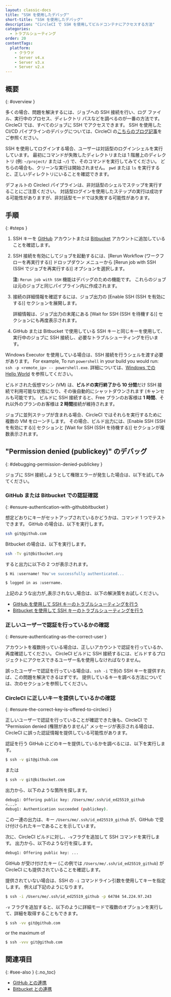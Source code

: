 ```yaml
---
layout: classic-docs
title: "SSH を使用したデバッグ"
short-title: "SSH を使用したデバッグ"
description: "CircleCI で SSH を使用してビルドコンテナにアクセスする方法"
categories:
  - トラブルシューティング
order: 20
contentTags:
  platform:
    - クラウド
    - Server v4.x
    - Server v3.x
    - Server v2.x
---
```


## 概要
{: #overview }

多くの場合、問題を解決するには、ジョブへの SSH 接続を行い、ログ ファイル、実行中のプロセス、ディレクトリ パスなどを調べるのが一番の方法です。 CircleCI では、すべてのジョブに SSH でアクセスできます。 SSH を使用した CI/CD パイプラインのデバッグについては、CircleCI の[こちらのブログ記事](https://circleci.com/blog/debugging-ci-cd-pipelines-with-ssh-access/)をご参照ください。

SSH を使用してログインする場合、ユーザーは対話型のログインシェルを実行しています。 最初にコマンドが失敗したディレクトリまたは 1 階層上のディレクトリ (例: `~/project/` または `~/`) で、そのコマンドを実行してみてください。 どちらの場合も、クリーンな実行は開始されません。 `pwd` または `ls` を実行すると、正しいディレクトリにいることを確認できます。

デフォルトの CirclecI パイプラインは、非対話型のシェルでステップを実行することにご注意ください。 対話型ログインを使用したステップの実行は成功する可能性がありますが、非対話型モードでは失敗する可能性があります。

## 手順
{: #steps }

1. SSH キーを [GitHub](https://help.github.com/articles/adding-a-new-ssh-key-to-your-github-account/) アカウントまたは [Bitbucket](https://confluence.atlassian.com/bitbucket/set-up-an-ssh-key-728138079.html) アカウントに追加していることを確認します。

2. SSH 接続を有効にしてジョブを起動するには、[Rerun Workflow (ワークフローを再実行する)] ドロップダウン メニューから [Rerun job with SSH (SSH でジョブを再実行する)] オプションを選択します。

     **注:** `Rerun job with SSH` 機能はデバッグのための機能です。 これらのジョブは元のジョブと同じパイプライン内に作成されます。

3. 接続の詳細情報を確認するには、ジョブ出力の [Enable SSH (SSH を有効にする)] セクションを展開します。

     詳細情報は、ジョブ出力の末尾にある [Wait for SSH (SSH を待機する)] セクションにも再度表示されます。

4. GitHub または Bitbucket で使用している SSH キーと同じキーを使用して、実行中のジョブに SSH 接続し、必要なトラブルシューティングを行います。

Windows Executor を使用している場合は、SSH 接続を行うシェルを渡す必要があります。 For example, To run  `powershell` in your build you would run: `ssh -p <remote_ip> -- powershell.exe`. 詳細については、[Windows での Hello World]({{site.baseurl}}/ja/hello-world-windows) を参照してください。

ビルドされた仮想マシン (VM) は、**ビルドの実行終了から 10 分間**だけ SSH 接続で利用可能な状態になり、その後自動的にシャットダウンされます (キャンセルも可能です)。 ビルドに SSH 接続すると、Free プランのお客様は **1 時間**、それ以外のプランのお客様は **2 時間**接続が維持されます。

ジョブに並列ステップが含まれる場合、CircleCI ではそれらを実行するために複数の VM をローンチします。 その場合、ビルド出力には、[Enable SSH (SSH を有効にする)] セクションと [Wait for SSH (SSH を待機する)] セクションが複数表示されます。

## "Permission denied (publickey)" のデバッグ
{: #debugging-permission-denied-publickey }

ジョブに SSH 接続しようとして権限エラーが発生した場合は、以下を試してみてください。

### GitHub または Bitbucket での認証確認
{: #ensure-authentication-with-githubbitbucket }

想定どおりにキーがセットアップされているかどうかは、コマンド 1 つでテストできます。 GitHub の場合は、以下を実行します。

```bash
ssh git@github.com
```

Bitbucket の場合は、以下を実行します。
```bash
ssh -Tv git@bitbucket.org
```

すると出力に以下の 2 つが表示されます。

```bash
$ Hi :username! You've successfully authenticated...
```

```bash
$ logged in as :username.
```

上記のような出力が_表示されない_場合は、以下の解決策をお試しください。
- [GitHub を使用して SSH キーのトラブルシューティングを行う](https://help.github.com/articles/error-permission-denied-publickey)
- [Bitbucket を使用して SSH キーのトラブルシューティングを行う](https://confluence.atlassian.com/bitbucket/troubleshoot-ssh-issues-271943403.html)

### 正しいユーザーで認証を行っているかの確認
{: #ensure-authenticating-as-the-correct-user }

アカウントを複数持っている場合は、正しいアカウントで認証を行っているか、再度確認してください。 CircleCI ビルドに SSH 接続するには、ビルドするプロジェクトにアクセスできるユーザー名を使用しなければなりません。

誤ったユーザーで認証を行っている場合は、`ssh -i` で別の SSH キーを提供すれば、この問題を解決できるはずです。 提供しているキーを調べる方法については、次のセクションを参照してください。

### CircleCI に正しいキーを提供しているかの確認
{: #ensure-the-correct-key-is-offered-to-circleci }

正しいユーザーで認証を行っていることが確認できた後も、CircleCI で "Permission denied (権限がありません)" メッセージが表示される場合は、CircleCI に誤った認証情報を提供している可能性があります。

認証を行う GitHub にどのキーを提供しているかを調べるには、以下を実行します。

```bash
$ ssh -v git@github.com
```
または
```bash
$ ssh -v git@bitbucket.com
```

出力から、以下のような箇所を探します。

```bash
debug1: Offering public key: /Users/me/.ssh/id_ed25519_github
<...>
debug1: Authentication succeeded (publickey).
```

この一連の出力は、キー `/Users/me/.ssh/id_ed25519_github` が、GitHub で受け付けられたキーであることを示しています。

次に、CircleCI ビルドに対し、`-v`フラグを追加して SSH コマンドを実行します。 出力から、以下のような行を探します。

```bash
debug1: Offering public key: ...
```

GitHub が受け付けたキー (この例では `/Users/me/.ssh/id_ed25519_github`) が CircleCI にも提供されていることを確認します。

提供されていない場合は、SSH の `-i` コマンドライン引数を使用してキーを指定します。 例えば下記のようになります。

```bash
$ ssh -i /Users/me/.ssh/id_ed25519_github -p 64784 54.224.97.243
```

`-v` フラグを追加すると、以下のように詳細モードで複数のオプションを実行して、詳細を取得することもできます。

```bash
$ ssh -vv git@github.com
```
or the maximum of
```bash
$ ssh -vvv git@github.com
```

## 関連項目
{: #see-also }
{:.no_toc}

- [GitHub との連携]({{site.baseurl}}/ja/github-integration/)
- [Bitbucket との連携]({{site.baseurl}}/ja/bitbucket-integration/)
